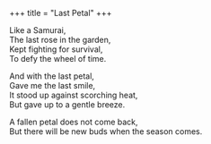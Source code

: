 +++
title = "Last Petal"
+++

Like a Samurai,  
The last rose in the garden,  
Kept fighting for survival,  
To defy the wheel of time.

And with the last petal,  
Gave me the last smile,  
It stood up against scorching heat,  
But gave up to a gentle breeze.

A fallen petal does not come back,  
But there will be new buds when the season comes.
